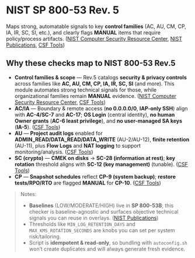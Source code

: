 # **NIST SP 800-53 Rev. 5**
Maps strong, automatable signals to key **control families** (AC, AU, CM, CP, IA, IR, SC, SI, etc.), and clearly flags **MANUAL** items that require policy/process artifacts. ([NIST Computer Security Resource Center][1], [NIST Publications][2], [CSF Tools][3])

## Why these checks map to NIST 800-53 Rev.5

* **Control families & scope** — Rev.5 catalogs **security & privacy controls** across families like **AC, AU, CM, CP, IA, IR, SC, SI** (and more). This module automates strong technical signals for those, while organizational families remain **MANUAL** evidence. ([NIST Computer Security Resource Center][1], [CSF Tools][3])
* **AC/IA** — Boundary & remote access (**no 0.0.0.0/0**, **IAP-only SSH**) align with **AC-4/SC-7** and **AC-17**; **OS Login** (central identity), **no human Owner grants** (**AC-6 least privilege**), and **no user-managed SA keys** (**IA-5**). ([CSF Tools][4])
* **AU** — **Project audit logs** enabled for **ADMIN\_READ/DATA\_READ/DATA\_WRITE** (AU-2/AU-12), **finite retention** (AU-11), plus **Flow Logs** and **NAT logging** to support monitoring/analysis. ([CSF Tools][5])
* **SC (crypto)** — **CMEK on disks** → **SC-28 (information at rest)**; **key rotation** threshold aligns with **SC-12 (key management)** (tunable). ([CSF Tools][6])
* **CP** — **Snapshot schedules** reflect **CP-9 (system backup)**; **restore tests/RPO/RTO** are flagged **MANUAL** for **CP-10**. ([CSF Tools][7])

> Notes:
>
> * **Baselines** (LOW/MODERATE/HIGH) live in **SP 800-53B**; this checker is baseline-agnostic and surfaces objective technical signals you can reuse in overlays. ([NIST Publications][2])
> * Thresholds like `MIN_LOG_RETENTION_DAYS` and `MAX_KMS_ROTATION_SECONDS` are knobs you can set per system risk/tailoring.
> * Script is **idempotent & read-only**, so bundling with `autoconfig.sh` won’t create duplicates and will always generate fresh evidence.

[1]: https://csrc.nist.gov/pubs/sp/800/53/r5/final?utm_source=chatgpt.com "SP 800-53 Rev. 5, Security and Privacy Controls for ..."
[2]: https://nvlpubs.nist.gov/nistpubs/SpecialPublications/NIST.SP.800-53r5.pdf?utm_source=chatgpt.com "NIST.SP.800-53r5.pdf"
[3]: https://csf.tools/reference/nist-sp-800-53/r5/?utm_source=chatgpt.com "NIST SP 800-53, Revision 5"
[4]: https://csf.tools/reference/nist-sp-800-53/r5/ac/ac-17/?utm_source=chatgpt.com "AC-17: Remote Access"
[5]: https://csf.tools/reference/nist-sp-800-53/r5/au/?utm_source=chatgpt.com "AU: Audit and Accountability"
[6]: https://csf.tools/reference/nist-sp-800-53/r5/sc/sc-28/?utm_source=chatgpt.com "SC-28: Protection of Information at Rest"
[7]: https://csf.tools/reference/nist-sp-800-53/r5/cp/cp-9/?utm_source=chatgpt.com "CP-9: System Backup"
